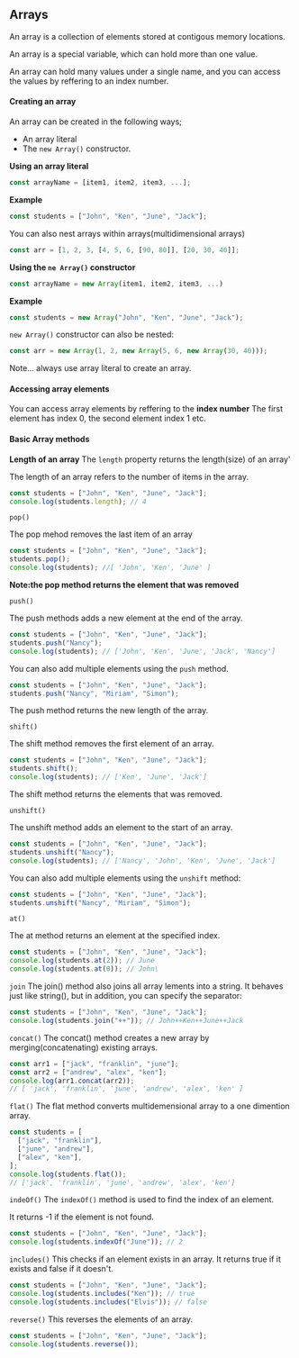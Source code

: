 ## Arrays
An array is a collection of elements stored at contigous memory locations. 

An array is a special variable, which can hold more than one value. 

An array can hold many values under a single name, and you can access the values by reffering to an index number.
#### Creating an array
An array can be created in the following ways;
- An array literal
- The `new Array()` constructor.

**Using an array literal**
```js
const arrayName = [item1, item2, item3, ...];
```
**Example**
```js
const students = ["John", "Ken", "June", "Jack"];
```
You can also nest arrays within arrays(multidimensional arrays)
```js
const arr = [1, 2, 3, [4, 5, 6, [90, 80]], [20, 30, 40]];
```
**Using the `ne Array()` constructor**
```js
const arrayName = new Array(item1, item2, item3, ...)
```
**Example**
```js
const students = new Array("John", "Ken", "June", "Jack");
```
`new Array()` constructor can also be nested:
```js
const arr = new Array(1, 2, new Array(5, 6, new Array(30, 40)));
```
Note... always use array literal to create an array.

#### Accessing array elements

You can access array elements by reffering to the **index number**
The first element has index 0, the second element index 1 etc.
#### Basic Array methods
**Length of an array**
The `length` property returns the length(size) of an array'

The length of an array refers to the number of items in the array. 
```js
const students = ["John", "Ken", "June", "Jack"];
console.log(students.length); // 4
```
`pop()`

The pop mehod removes the last item of an array
```js
const students = ["John", "Ken", "June", "Jack"];
students.pop();
console.log(students); //[ 'John', 'Ken', 'June' ]
```
**Note:the pop method returns the element that was removed**

`push()`

The push methods adds a new element at the end of the array.
```js
const students = ["John", "Ken", "June", "Jack"];
students.push("Nancy");
console.log(students); // ['John', 'Ken', 'June', 'Jack', 'Nancy']
```
You can also add multiple elements using the `push` method.
```js
const students = ["John", "Ken", "June", "Jack"];
students.push("Nancy", "Miriam", "Simon");
```
The push method returns the new length of the array.

`shift()`

The shift method removes the first element of an array.
```js
const students = ["John", "Ken", "June", "Jack"];
students.shift();
console.log(students); // ['Ken', 'June', 'Jack']
```
The shift method returns the elements that was removed.


`unshift()`

The unshift method adds an element to the start of an array.
```js
const students = ["John", "Ken", "June", "Jack"];
students.unshift("Nancy");
console.log(students); // ['Nancy', 'John', 'Ken', 'June', 'Jack']
```
You can also add multiple elements using the `unshift` method:
```js
const students = ["John", "Ken", "June", "Jack"];
students.unshift("Nancy", "Miriam", "Simon");
```
`at()`

The at method returns an element at the specified index.
```js
const students = ["John", "Ken", "June", "Jack"];
console.log(students.at(2)); // June
console.log(students.at(0)); // John\
```
`join` 
The join() method also joins all array lements into a string. 
It behaves just like string(), but in addition, you can specify the separator:
```js
const students = ["John", "Ken", "June", "Jack"];
console.log(students.join("++")); // John++Ken++June++Jack
```
`concat()`
The concat() method creates a new array by merging(concatenating) existing arrays.
```js
const arr1 = ["jack", "franklin", "june"];
const arr2 = ["andrew", "alex", "ken"];
console.log(arr1.concat(arr2));
// [ 'jack', 'franklin', 'june', 'andrew', 'alex', 'ken' ]
```
`flat()` 
The flat method converts multidemensional array to a one dimention array.
```js
const students = [
  ["jack", "franklin"],
  ["june", "andrew"],
  ["alex", "ken"],
];
console.log(students.flat());
// ['jack', 'franklin', 'june', 'andrew', 'alex', 'ken']

```
`indeOf()`
The `indexOf()` method is used to find the index of an element.

It returns -1 if the element is not  found.
```js
const students = ["John", "Ken", "June", "Jack"];
console.log(students.indexOf("June")); // 2
```
`includes()`
This checks if an element exists in an array. 
It returns true if it exists and false if it doesn't.
```js
const students = ["John", "Ken", "June", "Jack"];
console.log(students.includes("Ken")); // true
console.log(students.includes("Elvis")); // false
```

`reverse()`
This reverses the elements of an array.
```js
const students = ["John", "Ken", "June", "Jack"];
console.log(students.reverse());
```